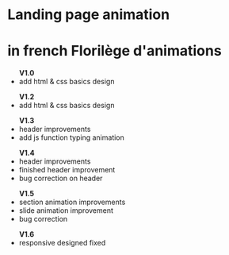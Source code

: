 <h1>Landing page animation</h1>
<h1>in french Florilège d'animations</h1>

<ul>
    <b>V1.0</b>
    <li>add html & css basics design</li>
</ul>
<ul>
    <b>V1.2</b>
    <li>add html & css basics design</li>
</ul>
<ul>
    <b>V1.3</b>
    <li>header improvements</li>
    <li>add js function typing animation</li>
</ul>
<ul>
    <b>V1.4</b>
    <li>header improvements</li>
    <li>finished header improvement</li>
    <li>bug correction on header</li>
</ul>
<ul>
    <b>V1.5</b>
    <li>section animation improvements</li>
    <li>slide animation improvement</li>
    <li>bug correction</li>
</ul>
<ul>
    <b>V1.6</b>
    <li>responsive designed fixed</li>
</ul>
